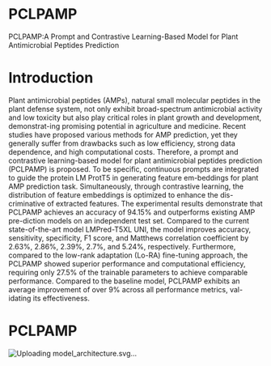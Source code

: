# PCLPAMP
PCLPAMP:A Prompt and Contrastive Learning-Based Model for Plant Antimicrobial Peptides Prediction
# Introduction
Plant antimicrobial peptides (AMPs), natural small molecular peptides in the plant defense system, not only exhibit broad-spectrum antimicrobial activity and low toxicity but also play critical roles in plant growth and development, demonstrat-ing promising potential in agriculture and medicine. Recent studies have proposed various methods for AMP prediction, yet they generally suffer from drawbacks such as low efficiency, strong data dependence, and high computational costs. Therefore, a prompt and contrastive learning-based model for plant antimicrobial peptides prediction (PCLPAMP) is proposed. To be specific, continuous prompts are integrated to guide the protein LM ProtT5 in generating feature em-beddings for plant AMP prediction task. Simultaneously, through contrastive learning, the distribution of feature embeddings is optimized to enhance the dis-criminative of extracted features. The experimental results demonstrate that PCLPAMP achieves an accuracy of 94.15% and outperforms existing AMP pre-diction models on an independent test set. Compared to the current state-of-the-art model LMPred-T5XL UNI, the model improves accuracy, sensitivity, specificity, F1 score, and Matthews correlation coefficient by 2.63%, 2.86%, 2.39%, 2.7%, and 5.24%, respectively. Furthermore, compared to the low-rank adaptation (Lo-RA) fine-tuning approach, the PCLPAMP showed superior performance and computational efficiency, requiring only 27.5% of the trainable parameters to achieve comparable performance. Compared to the baseline model, PCLPAMP exhibits an average improvement of over 9% across all performance metrics, val-idating its effectiveness.
# PCLPAMP
![Uploading model_architecture.svg…]()
